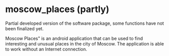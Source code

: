 # moscow_places (partly)
Partial developed version of the software package, some functions have not been finalized yet.

Moscow Places" is an android application that can be used to find interesting and unusual places in the city of Moscow. The application is able to work without an Internet connection.

